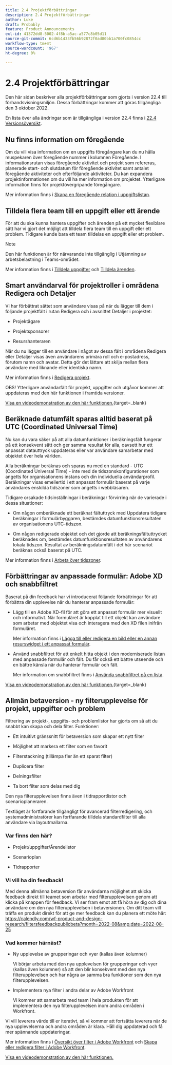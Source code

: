 ```yaml
---
title: 2.4 Projektförbättringar
description: 2.4 Projektförbättringar
author: Luke
draft: Probably
feature: Product Announcements
exl-id: 41372dd8-5002-4f8b-a5ac-a577c8b05d11
source-git-commit: 6cd6b1433fb56b92872f0ad80bb1a700fc0854cc
workflow-type: tm+mt
source-wordcount: '967'
ht-degree: 0%

---
```


# 2.4 Projektförbättringar

Den här sidan beskriver alla projektförbättringar som gjorts i version 22.4 till förhandsvisningsmiljön. Dessa förbättringar kommer att göras tillgängliga den 3 oktober 2022.

En lista över alla ändringar som är tillgängliga i version 22.4 finns i [22.4 Versionsöversikt](/help/quicksilver/product-announcements/product-releases/22.4-release-activity/22-4-release-overview.md).

## Nu finns information om föregående

Om du vill visa information om en uppgifts föregångare kan du nu hålla muspekaren över föregående nummer i kolumnen Föregående. I informationsrutan visas föregående aktivitet och projekt som refereras, planerade start- och slutdatum för föregående aktivitet samt antalet föregående aktiviteter och efterföljande aktiviteter. Du kan expandera projektinformationen om du vill ha mer information om projektet. Ytterligare information finns för projektövergripande föregångare.

Mer information finns i [Skapa en föregående relation i uppgiftslistan](/help/quicksilver/manage-work/tasks/use-prdcssrs/create-predecessors-on-task-list.md).

## Tilldela flera team till en uppgift eller ett ärende

För att du ska kunna hantera uppgifter och ärenden på ett mycket flexiblare sätt har vi gjort det möjligt att tilldela flera team till en uppgift eller ett problem. Tidigare kunde bara ett team tilldelas en uppgift eller ett problem.

>[!NOTE]
>
>Den här funktionen är för närvarande inte tillgänglig i Utjämning av arbetsbelastning i Teams-området.

Mer information finns i [Tilldela uppgifter](/help/quicksilver/manage-work/tasks/assign-tasks/assign-tasks.md) och [Tilldela ärenden](/help/quicksilver/manage-work/issues/manage-issues/assign-issues.md).

## Smart användarval för projektroller i områdena Redigera och Detaljer

Vi har förbättrat sättet som användare visas på när du lägger till dem i följande projektfält i rutan Redigera och i avsnittet Detaljer i projektet:

* Projektägare

* Projektsponsorer

* Resurshanteraren

När du nu lägger till en användare i något av dessa fält i områdena Redigera eller Detaljer visas även användarens primära roll och e-postadress, förutom namn och avatar. Detta gör det lättare att skilja mellan flera användare med liknande eller identiska namn.

Mer information finns i [Redigera projekt](/help/quicksilver/manage-work/projects/manage-projects/edit-projects.md).

OBS! Ytterligare användarfält för projekt, uppgifter och utgåvor kommer att uppdateras med den här funktionen i framtida versioner.

[Visa en videodemonstration av den här funktionen.](https://video.tv.adobe.com/v/3412390/){target=_blank}

## Beräknade datumfält sparas alltid baserat på UTC (Coordinated Universal Time)

Nu kan du vara säker på att alla datumfunktioner i beräkningsfält fungerar på ett konsekvent sätt och ger samma resultat för alla, oavsett hur ett anpassat datauttryck uppdateras eller var användare samarbetar med objektet över hela världen.

Alla beräkningar beräknas och sparas nu med en standard - UTC (Coordinated Universal Time) - inte med de tidszonskonfigurationer som angetts för organisationens instans och din individuella användarprofil. Beräkningar visas emellertid i ett anpassat formulär baserat på varje användares enskilda tidszoner som angetts i webbläsaren.

Tidigare orsakade tidsinställningar i beräkningar förvirring när de varierade i dessa situationer:

* Om någon omberäknade ett beräknat fältuttryck med Uppdatera tidigare beräkningar i formulärbyggaren, bestämdes datumfunktionsresultaten av organisationens UTC-tidszon.

* Om någon redigerade objektet och det gjorde att beräkningsfältuttrycket beräknades om, bestämdes datumfunktionsresultaten av användarens lokala tidszon. Resultat av beräkningsdatumfält i det här scenariot beräknas också baserat på UTC.

Mer information finns i [Arbeta över tidszoner](/help/quicksilver/workfront-basics/tips-tricks-and-troubleshooting/working-across-timezones.md).

## Förbättringar av anpassade formulär: Adobe XD och snabbfiltret

Baserat på din feedback har vi introducerat följande förbättringar för att förbättra din upplevelse när du hanterar anpassade formulär:

* Lägg till en Adobe XD-fil för att göra ett anpassat formulär mer visuellt och informativt. När formuläret är kopplat till ett objekt kan användare som arbetar med objektet visa och interagera med den XD filen inifrån formuläret.

   Mer information finns i [Lägga till eller redigera en bild eller en annan resurswidget i ett anpassat formulär](/help/quicksilver/administration-and-setup/customize-workfront/create-manage-custom-forms/add-widget-or-edit-its-properties-in-a-custom-form.md).

* Använd snabbfiltret för att enkelt hitta objekt i den moderniserade listan med anpassade formulär och fält. Du får också ett bättre utseende och en bättre känsla när du hanterar formulär och fält.

   Mer information om snabbfiltret finns i [Använda snabbfiltret på en lista](/help/quicksilver/workfront-basics/navigate-workfront/use-lists/apply-quick-filter-list.md).

[Visa en videodemonstration av den här funktionen.](https://video.tv.adobe.com/v/3412469/){target=_blank}

## Allmän betaversion - ny filterupplevelse för projekt, uppgifter och problem

Filtrering av projekt-, uppgifts- och problemlistor har gjorts om så att du snabbt kan skapa och dela filter. Funktioner:

* Ett intuitivt gränssnitt för betaversion som skapar ett nytt filter

* Möjlighet att markera ett filter som en favorit

* Filterstackning (tillämpa fler än ett sparat filter)

* Duplicera filter

* Delningsfilter

* Ta bort filter som delas med dig


Den nya filterupplevelsen finns även i tidrapportlistor och scenarioplaneraren.

Textläget är fortfarande tillgängligt för avancerad filterredigering, och systemadministratörer kan fortfarande tilldela standardfilter till alla användare via layoutmallarna.

### Var finns den här?

* Projekt/uppgifter/Ärendelistor

* Scenarioplan

* Tidrapporter


### Vi vill ha din feedback!

Med denna allmänna betaversion får användarna möjlighet att skicka feedback direkt till teamet som arbetar med filterupplevelsen genom att klicka på knappen för feedback. Vi ser fram emot att få höra av dig och dina användare om den nya filterupplevelsen i betaversionen. Om ditt team vill träffa en produkt direkt för att ge mer feedback kan du planera ett möte här: https://calendly.com/wf-product-and-design-research/filtersfeedbackpublicbeta?month=2022-08&amp;date=2022-08-25

### Vad kommer härnäst?

* Ny upplevelse av grupperingar och vyer (kallas även kolumner)

   Vi börjar arbeta med den nya upplevelsen för grupperingar och vyer (kallas även kolumner) så att den blir konsekvent med den nya filterupplevelsen och har några av samma bra funktioner som den nya filterupplevelsen.

* Implementera nya filter i andra delar av Adobe Workfront

   Vi kommer att samarbeta med team i hela produkten för att implementera den nya filterupplevelsen inom andra områden i Workfront.


Vi vill leverera värde till er iterativt, så vi kommer att fortsätta leverera när de nya upplevelserna och andra områden är klara. Håll dig uppdaterad och få mer spännande uppdateringar.

Mer information finns i [Översikt över filter i Adobe Workfront](/help/quicksilver/reports-and-dashboards/reports/reporting-elements/filters-overview.md) och [Skapa eller redigera filter i Adobe Workfront](/help/quicksilver/reports-and-dashboards/reports/reporting-elements/create-filters.md).

[Visa en videodemonstration av den här funktionen.](https://video.tv.adobe.com/v/3412391/)

